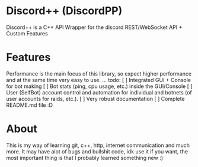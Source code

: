 # Discord++ (DiscordPP)
Discord++ is a C++ API Wrapper for the discord REST/WebSocket API + Custom Features

# Features
Performance is the main focus of this library, so expect higher performance and at the same time very easy to use.
... todo:
[ ] Integrated GUI + Console for bot making
[ ] Bot stats (ping, cpu usage, etc.) inside the GUI/Console
[ ] User (SelfBot) account control and automation for individual and botnets (of user accounts for raids, etc.).
[ ] Very robust documentation
[ ] Complete README.md file :D

# About
This is my way of learning git, c++, http, internet communication and much more. It may have alot of bugs and bullshit code, idk use it if you want, the most important thing is that I probably learned something new :)
